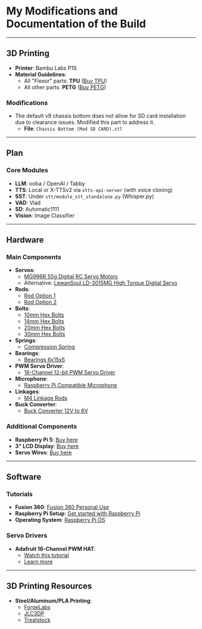 # **My Modifications and Documentation of the Build**

---

## **3D Printing**

- **Printer**: Bambu Labs P1S
- **Material Guidelines**:
  - All "Flexor" parts: **TPU** ([Buy TPU](https://us.store.bambulab.com/products/tpu-for-ams))
  - All other parts: **PETG** ([Buy PETG](https://us.store.bambulab.com/products/petg-hf))

### **Modifications**
- The default v9 chassis bottom does not allow for SD card installation due to clearance issues. Modified this part to address it.
  - **File**: `Chassis Bottom (Mod SD CARD).stl`

---

## **Plan**

### **Core Modules**
- **LLM**: ooba / OpenAI / Tabby  
- **TTS**: Local or X-TTSv2 via `xtts-api-server` (with voice cloning)  
- **SST**: Under `stt/module_stt_standalone.py` (Whisper.py)  
- **VAD**: Vlad  
- **SD**: Automatic1111  
- **Vision**: Image Classifier  

---

## **Hardware**

### **Main Components**
- **Servos**:
  - [MG996R 55g Digital RC Servo Motors](https://www.amazon.com/diymore-6-Pack-MG996R-Digital-Helicopter/dp/B0CGRP59HJ/ref=sr_1_5?sr=8-5)
  - Alternative: [LewanSoul LD-3015MG High Torque Digital Servo](https://www.aliexpress.com/item/32787763122.html)
- **Rods**:
  - [Rod Option 1](https://www.amazon.com/gp/product/B01MAYQ12S/ref=ox_sc_act_title_1)
  - [Rod Option 2](https://www.amazon.com/gp/product/B0CTSX8SJS/ref=ox_sc_act_title_2)
- **Bolts**:
  - [10mm Hex Bolts](https://www.amazon.com/gp/product/B0D9GW9K4G/ref=ox_sc_act_title_5)
  - [14mm Hex Bolts](https://www.amazon.com/gp/product/B0CR6DY4SS/ref=ox_sc_act_title_4)
  - [20mm Hex Bolts](https://www.amazon.com/gp/product/B0CR6G5XWC/ref=ox_sc_act_title_6)
  - [30mm Hex Bolts](https://www.amazon.com/gp/product/B0CR6F3N45/ref=ox_sc_act_title_7)
- **Springs**:
  - [Compression Spring](https://www.amazon.com/gp/product/B076M6SFFP/ref=ox_sc_act_title_8)
- **Bearings**:
  - [Bearings 6x15x5](https://www.amazon.com/gp/product/B07FW26HD4/ref=ox_sc_act_title_9)
- **PWM Servo Driver**:
  - [16-Channel 12-bit PWM Servo Driver](https://www.amazon.com/gp/product/B00EIB0U7A/ref=ox_sc_act_title_10)
- **Microphone**:
  - [Raspberry Pi Compatible Microphone](https://www.amazon.com/gp/product/B086DRRP79/ref=ox_sc_act_title_11)
- **Linkages**:
  - [M4 Linkage Rods](https://www.amazon.com/gp/product/B0CRDRWYXW/ref=ox_sc_act_title_12)
- **Buck Converter**:
  - [Buck Converter 12V to 6V](https://www.amazon.com/gp/product/B07SGJSLDL/ref=ox_sc_act_title_13)

### **Additional Components**
- **Raspberry Pi 5**: [Buy here](https://www.amazon.com/Raspberry-Pi-Quad-core-Cortex-A76-Processor/dp/B0CTQ3BQLS/ref=sr_1_2_sspa?sr=8-2-spons&sp_csd=d2lkZ2V0TmFtZT1zcF9hdGY&psc=1)
- **3" LCD Display**: [Buy here](https://www.amazon.com/OSOYOO-3-5inch-Display-Protective-Raspberry/dp/B09CD9W6NQ/ref=sr_1_8?sr=8-8)
- **Servo Wires**: [Buy here](https://www.amazon.com/OliYin-7-87in-Quadcopter-Extension-Futaba/dp/B0711TBZY2/ref=sr_1_7?sr=8-7)

---

## **Software**

### **Tutorials**
- **Fusion 360**: [Fusion 360 Personal Use](https://www.autodesk.com/ca-en/products/fusion-360/personal)  
- **Raspberry Pi Setup**: [Get started with Raspberry Pi](https://projects.raspberrypi.org/en/projects/getting-started-with-the-pico/2)  
- **Operating System**: [Raspberry Pi OS](https://www.raspberrypi.com/software/)  

### **Servo Drivers**
- **Adafruit 16-Channel PWM HAT**:
  - [Watch this tutorial](https://www.youtube.com/watch?v=bB-xymRI8BY)
  - [Learn more](https://learn.adafruit.com/adafruit-16-channel-pwm-servo-hat-for-raspberry-pi)  

---

## **3D Printing Resources**
- **Steel/Aluminum/PLA Printing**:
  - [ForgeLabs](https://forgelabs.ca/)
  - [JLC3DP](https://jlc3dp.com/3d-printing-quote)
  - [Treatstock](https://www.treatstock.com/)
